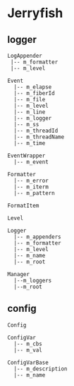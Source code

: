 # Jerryfish

## logger


	LogAppender
     |-- m_formatter
     |-- m_level

	Event
      |-- m_elapse
      |-- m_fiberId
      |-- m_file
      |-- m_level
      |-- m_line
      |-- m_logger
      |-- m_ss
      |-- m_threadId
      |-- m_threadName
      |-- m_time	
      
    EventWrapper
      |-- m_event
      
    Formatter
      |-- m_error
      |-- m_iterm
      |-- m_pattern
      
    FormatItem
      
    Level
    
    Logger
      |-- m_appenders
      |-- m_formatter
      |-- m_level
      |-- m_name
      |-- m_root

	Manager
      |--m_loggers
      |--m_root
      

## config

	Config
    
    ConfigVar
      |-- m_cbs
      |-- m_val
      
    ConfigVarBase
      |-- m_description
      |-- m_name
      

